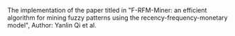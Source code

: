 The implementation of the paper titled in "F-RFM-Miner: an efficient algorithm for mining fuzzy patterns using the recency-frequency-monetary model", Author: Yanlin Qi et al.
